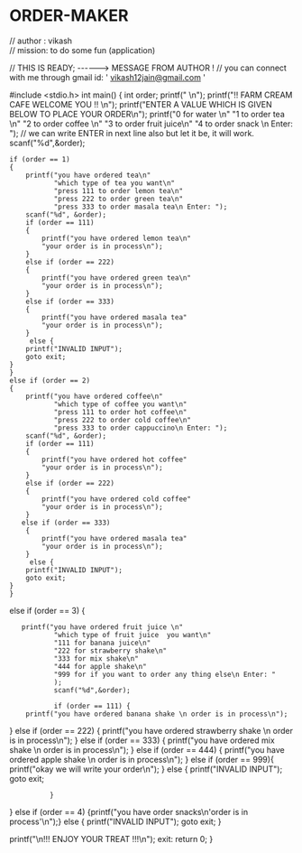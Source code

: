 # ORDER-MAKER
 //  author : vikash        
//  mission: to do some fun (application)

// THIS IS READY; ------> MESSAGE FROM AUTHOR !
// you can connect with me through gmail id: ' vikash12jain@gmail.com '

#include <stdio.h>
int main()
{
    int order;
    printf(" \n");
    printf("!! FARM CREAM CAFE WELCOME YOU !! \n");
    printf("ENTER A VALUE WHICH IS GIVEN BELOW TO PLACE YOUR ORDER\n");
    printf("0 for water \n"
           "1  to order tea \n"
           "2  to order coffee \n"
           "3  to order fruit juice\n"
           "4  to order snack \n Enter: ");                     // we can write ENTER in next line also but let it be, it will work.
    scanf("%d",&order);

    if (order == 1)
    {
        printf("you have ordered tea\n"
               "which type of tea you want\n"
               "press 111 to order lemon tea\n"
               "press 222 to order green tea\n"
               "press 333 to order masala tea\n Enter: ");
        scanf("%d", &order);
        if (order == 111)
        {
            printf("you have ordered lemon tea\n"
            "your order is in process\n");
        }
        else if (order == 222)
        {
            printf("you have ordered green tea\n"
            "your order is in process\n");
        }
        else if (order == 333)
        {
            printf("you have ordered masala tea"
            "your order is in process\n");
        }
         else {
        printf("INVALID INPUT");
        goto exit;
    }
    }
    else if (order == 2)
    {
        printf("you have ordered coffee\n"
               "which type of coffee you want\n"
               "press 111 to order hot coffee\n"
               "press 222 to order cold coffee\n"
               "press 333 to order cappuccino\n Enter: ");
        scanf("%d", &order);
        if (order == 111)
        {
            printf("you have ordered hot coffee"
            "your order is in process\n");
        }
        else if (order == 222)
        {
            printf("you have ordered cold coffee"
            "your order is in process\n");
        }
       else if (order == 333)
        {
            printf("you have ordered masala tea"
            "your order is in process\n");
        }
         else {
        printf("INVALID INPUT");
        goto exit;
    }
    }
   else if (order == 3)
    {
        
       printf("you have ordered fruit juice \n"
               "which type of fruit juice  you want\n"
               "111 for banana juice\n"
               "222 for strawberry shake\n"
               "333 for mix shake\n"
               "444 for apple shake\n"
               "999 for if you want to order any thing else\n Enter: "
               );
               scanf("%d",&order);
            
               if (order == 111) {
        printf("you have ordered banana shake \n order is in process\n");
}
              else if (order == 222) {
        printf("you have ordered strawberry shake \n order is in process\n");
}
              else if (order == 333) {
        printf("you have ordered mix shake \n order is in process\n");
}
              else if (order == 444) {
        printf("you have ordered apple shake \n order is in process\n");
              }
              else if (order == 999){
                  printf("okay we will write your order\n");
                }   else {
        printf("INVALID INPUT");
        goto exit;
    
              }
}
else if (order == 4)
{printf("you have order snacks\n'order is in process'\n");}
    else {
        printf("INVALID INPUT");
        goto exit;
    }
    
printf("\n!!! ENJOY YOUR TREAT !!!\n");
exit:
    return 0;
}
